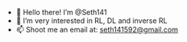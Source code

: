 - 👋 Hello there! I’m @Seth141
- 👀 I’m very interested in RL, DL and inverse RL
- 📫 Shoot me an email at: seth141592@gmail.com



<!---
Seth141/Seth141 is a ✨ special ✨ repository because its `README.md` (this file) appears on your GitHub profile.
You can click the Preview link to take a look at your changes.
--->
